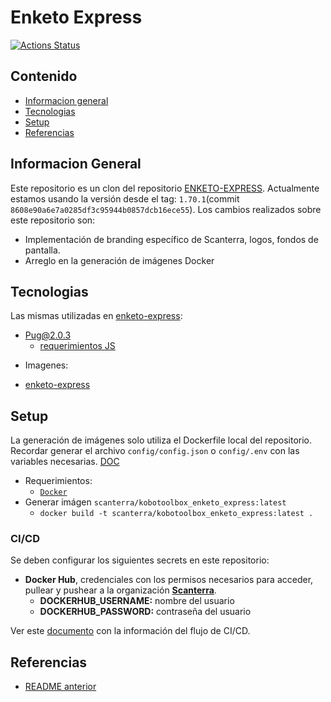 # Enketo Express

[![Actions Status](https://github.com/scanterra/enketo-express/workflows/build/badge.svg)](https://github.com/scanterra/enketo-express/actions)


## Contenido

* [Informacion general](#informacion-general)
* [Tecnologias](#tecnologias)
* [Setup](#setup)
* [Referencias](#referencias)

## Informacion General

Este repositorio es un clon del repositorio [ENKETO-EXPRESS](https://github.com/enketo/enketo-express/). Actualmente estamos usando la versión desde el tag: `1.70.1`(commit `8608e90a6e7a0285df3c95944b0857dcb16ece55`).
Los cambios realizados sobre este repositorio son:
- Implementación de branding específico de Scanterra, logos, fondos de pantalla.
- Arreglo en la generación de imágenes Docker

## Tecnologias

Las mismas utilizadas en [enketo-express](https://github.com/enketo/enketo-express):
- Pug@2.0.3
  - [requerimientos JS](package.json)

* Imagenes:
- [enketo-express](https://hub.docker.com/repository/docker/scanterra/kobotoolbox_enketo-express)

## Setup

La generación de imágenes solo utiliza el Dockerfile local del repositorio.
Recordar generar el archivo `config/config.json` o `config/.env` con las variables necesarias. [DOC](./config/README.md)

- Requerimientos:
    - [`Docker`](https://docs.docker.com/)
- Generar imágen `scanterra/kobotoolbox_enketo_express:latest`
    - `docker build -t scanterra/kobotoolbox_enketo_express:latest .`

### CI/CD

Se deben configurar los siguientes secrets en este repositorio:
- **Docker Hub**, credenciales con los permisos necesarios para acceder, pullear y pushear a la organización [**Scanterra**](https://hub.docker.com/orgs/scanterra).
  - **DOCKERHUB_USERNAME:** nombre del usuario
  - **DOCKERHUB_PASSWORD:** contraseña del usuario

Ver este [documento](https://github.com/scanterra/scanterra_quickstart) con la información del flujo de CI/CD.

## Referencias

- [README anterior](/README_OLD.md)

